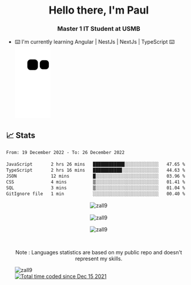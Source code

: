 <h1 align="center">Hello there, I'm Paul</h1> 
<h3 align="center">Master 1 IT Student at USMB </h3>

- ⌨️ I'm currently learning Angular | NestJs | NextJs | TypeScript ⌨️
![Alt text](https://raw.githubusercontent.com/zall9/zall9/output/github-contribution-grid-snake.svg)

## 📈 Stats



<!--START_SECTION:waka-->

```text
From: 19 December 2022 - To: 26 December 2022

JavaScript       2 hrs 26 mins   ████████████░░░░░░░░░░░░░   47.65 %
TypeScript       2 hrs 16 mins   ███████████░░░░░░░░░░░░░░   44.63 %
JSON             12 mins         █░░░░░░░░░░░░░░░░░░░░░░░░   03.96 %
CSS              4 mins          ▒░░░░░░░░░░░░░░░░░░░░░░░░   01.41 %
SQL              3 mins          ▒░░░░░░░░░░░░░░░░░░░░░░░░   01.04 %
GitIgnore file   1 min           ░░░░░░░░░░░░░░░░░░░░░░░░░   00.40 %
```

<!--END_SECTION:waka-->
<p align="center">
  <img align="center" src="https://github-readme-stats.vercel.app/api?username=zall9&show_icons=true&locale=en&theme=tokyonight " alt="zall9" />
</p>
<p  align="center"><img align="center" src="https://github-readme-streak-stats.herokuapp.com/?user=zall9&theme=tokyonight" alt="zall9" /></p>
<p  align="center"><img align="center" src="https://github-readme-stats.vercel.app/api/top-langs?username=zall9&show_icons=true&locale=en&layout=compact&theme=tokyonight" alt="zall9" /></p>
<br>
<p  align="center">Note : Languages statistics are based on my public repo and doesn't represent my skills.</p>
<p>
  <ul style="list-style-type: none;">
    <li align="left"><img src="https://komarev.com/ghpvc/?username=zall9&label=Profile%20views&color=0e75b6&style=for-the-badge" alt="zall9" /></li>
    <li align="left"> <a href="https://wakatime.com/@7e787948-bc72-4702-af7b-d57420a332e8"><img src="https://wakatime.com/badge/user/7e787948-bc72-4702-af7b-d57420a332e8.svg?style=for-the-badge" alt="Total time coded since Dec 15 2021" /></a> </li>
  </ul>
</p>

